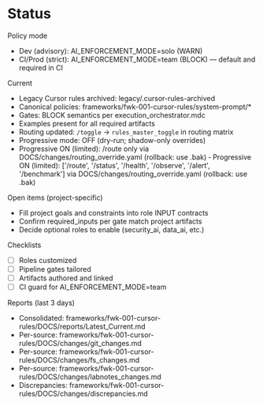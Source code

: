 # Status

Policy mode
- Dev (advisory): AI_ENFORCEMENT_MODE=solo (WARN)
- CI/Prod (strict): AI_ENFORCEMENT_MODE=team (BLOCK) — default and required in CI

Current
- Legacy Cursor rules archived: legacy/.cursor-rules-archived
- Canonical policies: frameworks/fwk-001-cursor-rules/system-prompt/*
- Gates: BLOCK semantics per execution_orchestrator.mdc
- Examples present for all required artifacts
- Routing updated: `/toggle` → `rules_master_toggle` in routing matrix
- Progressive mode: OFF (dry-run; shadow-only overrides)
- Progressive ON (limited): /route only via DOCS/changes/routing_override.yaml (rollback: use .bak)
‑ Progressive ON (limited): ['/route', '/status', '/health', '/observe', '/alert', '/benchmark'] via DOCS/changes/routing_override.yaml (rollback: use .bak)

Open items (project-specific)
- Fill project goals and constraints into role INPUT contracts
- Confirm required_inputs per gate match project artifacts
- Decide optional roles to enable (security_ai, data_ai, etc.)

Checklists
- [ ] Roles customized
- [ ] Pipeline gates tailored
- [ ] Artifacts authored and linked
- [ ] CI guard for AI_ENFORCEMENT_MODE=team

Reports (last 3 days)
- Consolidated: frameworks/fwk-001-cursor-rules/DOCS/reports/Latest_Current.md
- Per-source: frameworks/fwk-001-cursor-rules/DOCS/changes/git_changes.md
- Per-source: frameworks/fwk-001-cursor-rules/DOCS/changes/fs_changes.md
- Per-source: frameworks/fwk-001-cursor-rules/DOCS/changes/labnotes_changes.md
- Discrepancies: frameworks/fwk-001-cursor-rules/DOCS/changes/discrepancies.md
